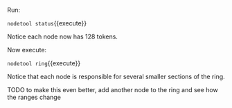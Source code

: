 Run:

`nodetool status`{{execute}}

Notice each node now has 128 tokens.

Now execute:

`nodetool ring`{{execute}}

Notice that each node is responsible for several smaller sections of the ring.


TODO to make this even better, add another node to the ring and see how the ranges change